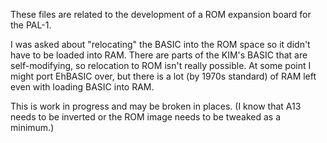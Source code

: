 These files are related to the development of a ROM expansion board for the PAL-1.

I was asked about "relocating" the BASIC into the ROM space so it didn't have to be loaded into RAM. There are parts of the KIM's BASIC that are self-modifying, so relocation to ROM isn't really possible. At some point I might port EhBASIC over, but there is a lot (by 1970s standard) of RAM left even with loading BASIC into RAM.

This is work in progress and may be broken in places. (I know that A13 needs to be inverted or the ROM image needs to be tweaked as a minimum.)

